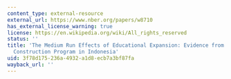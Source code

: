 ```yaml
---
content_type: external-resource
external_url: https://www.nber.org/papers/w8710
has_external_license_warning: true
license: https://en.wikipedia.org/wiki/All_rights_reserved
status: ''
title: 'The Medium Run Effects of Educational Expansion: Evidence from a Large School
  Construction Program in Indonesia'
uid: 3f78d175-236a-4932-a1d8-ecb7a3bf87fa
wayback_url: ''
---
```

